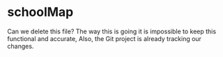 # schoolMap

Can we delete this file? The way this is going it is impossible to keep this functional and accurate, Also, the Git project is already tracking our changes.
